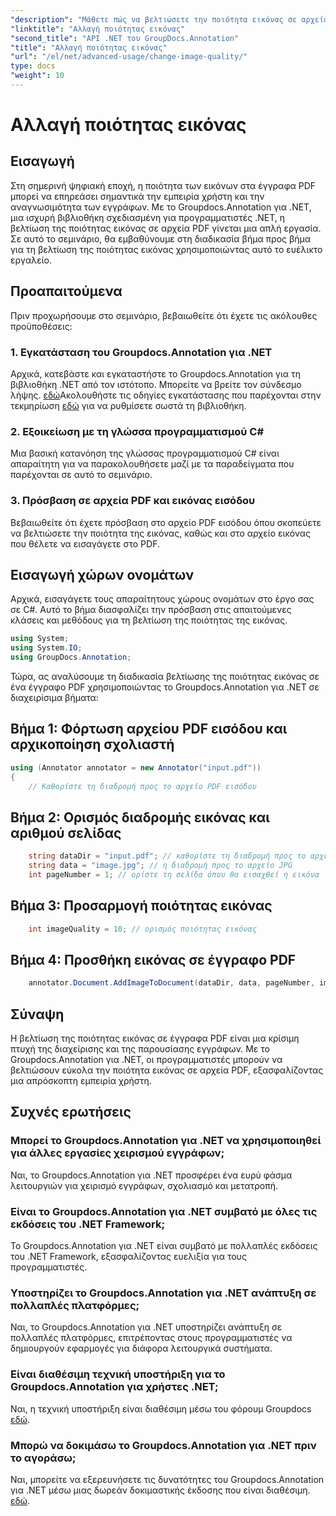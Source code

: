 ```yaml
---
"description": "Μάθετε πώς να βελτιώσετε την ποιότητα εικόνας σε αρχεία PDF χρησιμοποιώντας το Groupdocs.Annotation για .NET. Ακολουθήστε τον αναλυτικό οδηγό μας."
"linktitle": "Αλλαγή ποιότητας εικόνας"
"second_title": "API .NET του GroupDocs.Annotation"
"title": "Αλλαγή ποιότητας εικόνας"
"url": "/el/net/advanced-usage/change-image-quality/"
type: docs
"weight": 10
---
```


# Αλλαγή ποιότητας εικόνας

## Εισαγωγή
Στη σημερινή ψηφιακή εποχή, η ποιότητα των εικόνων στα έγγραφα PDF μπορεί να επηρεάσει σημαντικά την εμπειρία χρήστη και την αναγνωσιμότητα των εγγράφων. Με το Groupdocs.Annotation για .NET, μια ισχυρή βιβλιοθήκη σχεδιασμένη για προγραμματιστές .NET, η βελτίωση της ποιότητας εικόνας σε αρχεία PDF γίνεται μια απλή εργασία. Σε αυτό το σεμινάριο, θα εμβαθύνουμε στη διαδικασία βήμα προς βήμα για τη βελτίωση της ποιότητας εικόνας χρησιμοποιώντας αυτό το ευέλικτο εργαλείο.
## Προαπαιτούμενα
Πριν προχωρήσουμε στο σεμινάριο, βεβαιωθείτε ότι έχετε τις ακόλουθες προϋποθέσεις:
### 1. Εγκατάσταση του Groupdocs.Annotation για .NET
Αρχικά, κατεβάστε και εγκαταστήστε το Groupdocs.Annotation για τη βιβλιοθήκη .NET από τον ιστότοπο. Μπορείτε να βρείτε τον σύνδεσμο λήψης. [εδώ](https://releases.groupdocs.com/annotation/net/)Ακολουθήστε τις οδηγίες εγκατάστασης που παρέχονται στην τεκμηρίωση [εδώ](https://tutorials.groupdocs.com/annotation/net/) για να ρυθμίσετε σωστά τη βιβλιοθήκη.
### 2. Εξοικείωση με τη γλώσσα προγραμματισμού C#
Μια βασική κατανόηση της γλώσσας προγραμματισμού C# είναι απαραίτητη για να παρακολουθήσετε μαζί με τα παραδείγματα που παρέχονται σε αυτό το σεμινάριο.
### 3. Πρόσβαση σε αρχεία PDF και εικόνας εισόδου
Βεβαιωθείτε ότι έχετε πρόσβαση στο αρχείο PDF εισόδου όπου σκοπεύετε να βελτιώσετε την ποιότητα της εικόνας, καθώς και στο αρχείο εικόνας που θέλετε να εισαγάγετε στο PDF.

## Εισαγωγή χώρων ονομάτων
Αρχικά, εισαγάγετε τους απαραίτητους χώρους ονομάτων στο έργο σας σε C#. Αυτό το βήμα διασφαλίζει την πρόσβαση στις απαιτούμενες κλάσεις και μεθόδους για τη βελτίωση της ποιότητας της εικόνας.

```csharp
using System;
using System.IO;
using GroupDocs.Annotation;
```

Τώρα, ας αναλύσουμε τη διαδικασία βελτίωσης της ποιότητας εικόνας σε ένα έγγραφο PDF χρησιμοποιώντας το Groupdocs.Annotation για .NET σε διαχειρίσιμα βήματα:
## Βήμα 1: Φόρτωση αρχείου PDF εισόδου και αρχικοποίηση σχολιαστή
```csharp
using (Annotator annotator = new Annotator("input.pdf"))
{
    // Καθορίστε τη διαδρομή προς το αρχείο PDF εισόδου
```
## Βήμα 2: Ορισμός διαδρομής εικόνας και αριθμού σελίδας
```csharp
    string dataDir = "input.pdf"; // καθορίστε τη διαδρομή προς το αρχείο PDF εισόδου
    string data = "image.jpg"; // η διαδρομή προς το αρχείο JPG
    int pageNumber = 1; // ορίστε τη σελίδα όπου θα εισαχθεί η εικόνα
```
## Βήμα 3: Προσαρμογή ποιότητας εικόνας
```csharp
    int imageQuality = 10; // ορισμός ποιότητας εικόνας
```
## Βήμα 4: Προσθήκη εικόνας σε έγγραφο PDF
```csharp
    annotator.Document.AddImageToDocument(dataDir, data, pageNumber, imageQuality);
```

## Σύναψη
Η βελτίωση της ποιότητας εικόνας σε έγγραφα PDF είναι μια κρίσιμη πτυχή της διαχείρισης και της παρουσίασης εγγράφων. Με το Groupdocs.Annotation για .NET, οι προγραμματιστές μπορούν να βελτιώσουν εύκολα την ποιότητα εικόνας σε αρχεία PDF, εξασφαλίζοντας μια απρόσκοπτη εμπειρία χρήστη.
## Συχνές ερωτήσεις
### Μπορεί το Groupdocs.Annotation για .NET να χρησιμοποιηθεί για άλλες εργασίες χειρισμού εγγράφων;
Ναι, το Groupdocs.Annotation για .NET προσφέρει ένα ευρύ φάσμα λειτουργιών για χειρισμό εγγράφων, σχολιασμό και μετατροπή.
### Είναι το Groupdocs.Annotation για .NET συμβατό με όλες τις εκδόσεις του .NET Framework;
Το Groupdocs.Annotation για .NET είναι συμβατό με πολλαπλές εκδόσεις του .NET Framework, εξασφαλίζοντας ευελιξία για τους προγραμματιστές.
### Υποστηρίζει το Groupdocs.Annotation για .NET ανάπτυξη σε πολλαπλές πλατφόρμες;
Ναι, το Groupdocs.Annotation για .NET υποστηρίζει ανάπτυξη σε πολλαπλές πλατφόρμες, επιτρέποντας στους προγραμματιστές να δημιουργούν εφαρμογές για διάφορα λειτουργικά συστήματα.
### Είναι διαθέσιμη τεχνική υποστήριξη για το Groupdocs.Annotation για χρήστες .NET;
Ναι, η τεχνική υποστήριξη είναι διαθέσιμη μέσω του φόρουμ Groupdocs [εδώ](https://forum.groupdocs.com/c/annotation/10).
### Μπορώ να δοκιμάσω το Groupdocs.Annotation για .NET πριν το αγοράσω;
Ναι, μπορείτε να εξερευνήσετε τις δυνατότητες του Groupdocs.Annotation για .NET μέσω μιας δωρεάν δοκιμαστικής έκδοσης που είναι διαθέσιμη. [εδώ](https://releases.groupdocs.com/).